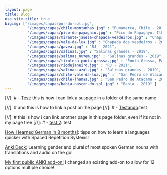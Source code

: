```yaml
---
layout: page
title: Blog
use-site-title: true
bigimg: ["/images/capas/por-do-sol.jpg",
          "/images/capas/chile-montanhas.jpg" : "Pumamarca, Chile - 2019",
          "/images/capas/pico-do-papagaio.jpg" : "Pico do Papagayo, Ilha Grande, RJ - 2021",
          "/images/capas/mirante-janela-chapada-veadeiros.jpg" : "Chapada dos veadeiros - 2021",
          "/images/capas/vale-da-lua.jpg" : "Chapada dos veadeiros - 2021",
          "/images/capas/gavea.jpg" : "RJ - 2021",
          "/images/capas/salinas.jpg" : "Salinas grandes - 2019",
          "/images/capas/salinas_nuvem.jpg" : "Salinas grandes - 2019",
          "/images/capas/tirolesa_ponta_grossa.jpg" : "Ponta Grossa, PA - 2021",
          "/images/capas/riodejaneiro.jpg" : "RJ - 2021",
          "/images/capas/salinas-azul.jpg" : "Salinas grandes - 2019",
          "/images/capas/chile-vale-da-lua.jpg" :  "San Pedro de Atacama - 2019",
          "/images/capas/chile-lhamas.jpg" : "San Pedro de Atacama - 2019",
          "/images/capas/bahia-nascer-do-sol.jpg" : "Bahia - 2019" ]
---
```

 

[//]: # - [<u>Test</u>](blog-post): this is how i can link a subpage in a folder of the same name

[//]: # and this is how to link a post on the page
[//]: # - [<u>Testando</u>](../_posts/2020-02-26-flake-it-till-you-make-it.md):test

[//]: # this is how i can link another page in this page folder, even if its not in my page tree
[//]: # - [<u>test 2</u>](books): test


[How I learned German in 8 months!](german): tipps on how to learn a languages quicker with Spaced Repetition Systems!


[Anki Deck:](anki_deck/) Learning gender and plural of most spoken German nouns with translations and audio on the go!


[My first public ANKI add-on!](https://ankiweb.net/shared/info/1573325751) I changed an existing add-on to allow for 12 options multiple choice!
